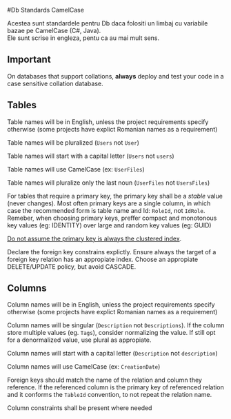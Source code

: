 #Db Standards CamelCase

Acestea sunt standardele pentru Db daca folositi un limbaj cu variabile bazae pe CamelCase (C#, Java). <br/>
Ele sunt scrise in engleza, pentu ca au mai mult sens.

## Important

On databases that support collations, **always** deploy and test your code in a case sensitive collation database.

## Tables

Table names will be in English, unless the project requirements specify otherwise (some projects have explict Romanian names as a requirement)

Table names will be pluralized (`Users` not `User`)

Table names will start with a capital letter (`Users` not `users`)

Table names will use CamelCase (ex: `UserFiles`)

Table names will pluralize only the last noun (`UserFiles` not `UsersFiles`)

For tables that require a primary key, the primary key shall be a *stable* value (never changes). Most often primary keys are a single column, in which case the recommended form is table name and Id: `RoleId`, not `IdRole`. Remeber, when choosing primary keys, preffer compact and monotonous key values (eg: IDENTITY) over large and random key values (eg: GUID)

[Do not assume the primary key is always the clustered index](http://dba.stackexchange.com/questions/7741/when-should-a-primary-key-be-declared-non-clustered/7744#7744). 

Declare the foreign key constrains explictly. Ensure always the target of a foreign key relation has an appropiate index. Choose an appropiate DELETE/UPDATE policy, but avoid CASCADE.

## Columns

Column names will be in English, unless the project requirements specify otherwise (some projects have explict Romanian names as a requirement)

Column names will be singular (`Description` not `Descriptions`). If the column store multiple values (eg. `Tags`), consider normalizing the value. If still opt for a denormalized value, use plural as appropiate.

Column names will start with a capital letter (`Description` not `description`)

Column names will use CamelCase (ex: `CreationDate`)

Foreign keys should match the name of the relation and column they reference. If the referenced column is the primary key of referenced relation and it conforms the `TableId` convention, to not repeat the relation name.

Column constraints shall be present where needed



